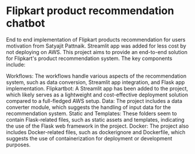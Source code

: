 # Flipkart product recommendation chatbot

End to end implementation of Flipkart products recommendation for users motivation from Satyajit Pattnaik. Streamlit app was added for less cost by not deploying on AWS.
This project aims to provide an end-to-end solution for Flipkart's product recommendation system. The key components include:

Workflows: The workflows handle various aspects of the recommendation system, such as data conversion, Streamlit app integration, and Flask app implementation.
Flipkartbot: A Streamlit app has been added to the project, which likely serves as a lightweight and cost-effective deployment solution compared to a full-fledged AWS setup.
Data: The project includes a data converter module, which suggests the handling of input data for the recommendation system.
Static and Templates: These folders seem to contain Flask-related files, such as static assets and templates, indicating the use of the Flask web framework in the project.
Docker: The project also includes Docker-related files, such as dockerignore and Dockerfile, which suggests the use of containerization for deployment or development purposes.
